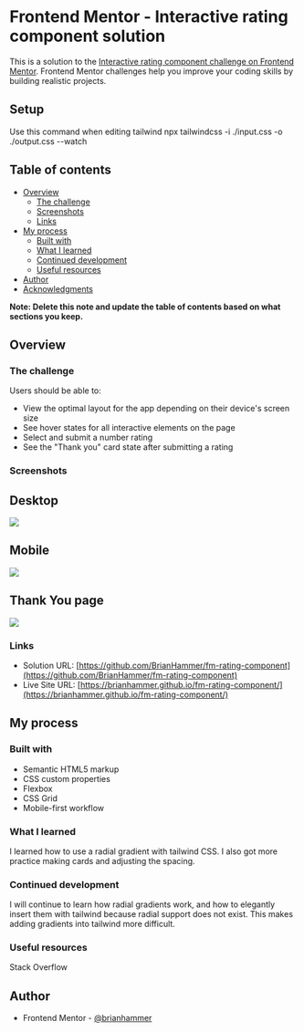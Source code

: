 # Frontend Mentor - Interactive rating component solution

This is a solution to the [Interactive rating component challenge on Frontend Mentor](https://www.frontendmentor.io/challenges/interactive-rating-component-koxpeBUmI). Frontend Mentor challenges help you improve your coding skills by building realistic projects.

## Setup

Use this command when editing tailwind
npx tailwindcss -i ./input.css -o ./output.css --watch

## Table of contents

- [Overview](#overview)
  - [The challenge](#the-challenge)
  - [Screenshots](#screenshots)
  - [Links](#links)
- [My process](#my-process)
  - [Built with](#built-with)
  - [What I learned](#what-i-learned)
  - [Continued development](#continued-development)
  - [Useful resources](#useful-resources)
- [Author](#author)
- [Acknowledgments](#acknowledgments)

**Note: Delete this note and update the table of contents based on what sections you keep.**

## Overview

### The challenge

Users should be able to:

- View the optimal layout for the app depending on their device's screen size
- See hover states for all interactive elements on the page
- Select and submit a number rating
- See the "Thank you" card state after submitting a rating

### Screenshots

## Desktop

![](./screenshots/desktop.png)

## Mobile

![](./screenshots/mobile.png)

## Thank You page

![](./screenshots/thank-you.png)

### Links

- Solution URL: [https://github.com/BrianHammer/fm-rating-component](https://github.com/BrianHammer/fm-rating-component)
- Live Site URL: [https://brianhammer.github.io/fm-rating-component/](https://brianhammer.github.io/fm-rating-component/)

## My process

### Built with

- Semantic HTML5 markup
- CSS custom properties
- Flexbox
- CSS Grid
- Mobile-first workflow

### What I learned

I learned how to use a radial gradient with tailwind CSS. I also got more practice making cards and adjusting the spacing.

### Continued development

I will continue to learn how radial gradients work, and how to elegantly insert them with tailwind because radial support does not exist. This makes adding gradients into tailwind more difficult.

### Useful resources

Stack Overflow

## Author

- Frontend Mentor - [@brianhammer](https://www.frontendmentor.io/profile/brianhammer)

